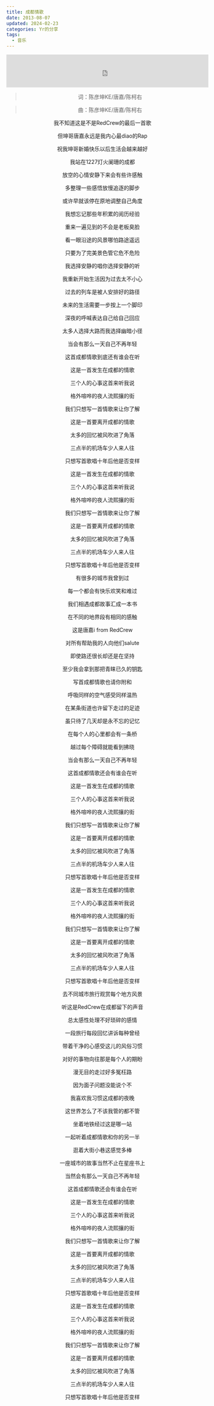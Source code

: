```yaml
---
title: 成都情歌
date: 2013-08-07
updated: 2024-02-23
categories: Yr的分享
tags:
  - 音乐
---
```


<iframe 
    frameborder="no" 
    border="0" 
    marginwidth="0" 
    marginheight="0" 
    width=530 
    height=86 
    src="https://music.163.com/outchain/player?type=2&id=32807689&auto=1&height=66">
</iframe>

<center>

> 词：陈彦坤KE/唐嘉/陈柯右

> 曲：陈彦坤KE/唐嘉/陈柯右

我不知道这是不是RedCrew的最后一首歌

但坤哥唐嘉永远是我内心最diao的Rap

祝我坤哥新婚快乐以后生活会越来越好

我站在1227灯火阑珊的成都

放空的心情安静下来会有些许感触

多整理一些感悟放慢追逐的脚步

或许早就该停在原地调整自己角度

<!-- more -->

我想忘记那些年积累的阅历经验

重来一遍见到的不会是老板臭脸

看一眼沿途的风景哪怕路途遥远

只要为了完美景色管它危不危险

我选择安静的唱你选择安静的听

我重新开始生活因为过去太不小心

过去的列车是被人安排好的路径

未来的生活需要一步按上一个脚印

深夜的呼喊表达自己给自己回应

太多人选择大路而我选择幽暗小径

当会有那么一天自己不再年轻

这首成都情歌到底还有谁会在听

这是一首发生在成都的情歌

三个人的心事这首来听我说

格外喧哗的夜人流熙攘的街

我们只想写一首情歌来让你了解

这是一首要离开成都的情歌

太多的回忆被风吹进了角落

三点半的机场车少人来人往

只想写首歌唱十年后他是否变样

这是一首发生在成都的情歌

三个人的心事这首来听我说

格外喧哗的夜人流熙攘的街

我们只想写一首情歌来让你了解

这是一首要离开成都的情歌

太多的回忆被风吹进了角落

三点半的机场车少人来人往

只想写首歌唱十年后他是否变样

有很多的城市我曾到过

每一个都会有快乐欢笑和难过

我们相遇成都故事汇成一本书

在不同的地界段有相同的感触

这是唐嘉i from RedCrew

对所有帮助我的人向他们salute

即使路还很长却还是在坚持

至少我会拿到那把青睐已久的钥匙

写首成都情歌也请你附和

呼吸同样的空气感受同样温热

在某条街道也许留下走过的足迹

虽只待了几天却是永不忘的记忆

在每个人的心里都会有一条桥

越过每个障碍就能看到拂晓

当会有那么一天自己不再年轻

这首成都情歌还会有谁会在听

这是一首发生在成都的情歌

三个人的心事这首来听我说

格外喧哗的夜人流熙攘的街

我们只想写一首情歌来让你了解

这是一首要离开成都的情歌

太多的回忆被风吹进了角落

三点半的机场车少人来人往

只想写首歌唱十年后他是否变样

这是一首发生在成都的情歌

三个人的心事这首来听我说

格外喧哗的夜人流熙攘的街

我们只想写一首情歌来让你了解

这是一首要离开成都的情歌

太多的回忆被风吹进了角落

三点半的机场车少人来人往

只想写首歌唱十年后他是否变样

去不同城市旅行观赏每个地方风景

听这是RedCrew在成都留下的声音

总太感性处理不好琐碎的感情

一段旅行每段回忆讲诉每种曾经

带着干净的心感受这儿的风俗习惯

对好的事物向往那是每个人的期盼

漫无目的走过好多冤枉路

因为面子问题没能说个不

我喜欢我习惯这成都的夜晚

这世界怎么了不该我管的都不管

坐着地铁经过这是哪一站

一起听着成都情歌和你的另一半

逛着大街小巷这感觉多棒

一座城市的故事当然不止在星座书上

当然会有那么一天自己不再年轻

这首成都情歌还会有谁会在听

这是一首发生在成都的情歌

三个人的心事这首来听我说

格外喧哗的夜人流熙攘的街

我们只想写一首情歌来让你了解

这是一首要离开成都的情歌

太多的回忆被风吹进了角落

三点半的机场车少人来人往

只想写首歌唱十年后他是否变样

这是一首发生在成都的情歌

三个人的心事这首来听我说

格外喧哗的夜人流熙攘的街

我们只想写一首情歌来让你了解

这是一首要离开成都的情歌

太多的回忆被风吹进了角落

三点半的机场车少人来人往

只想写首歌唱十年后他是否变样
</center>